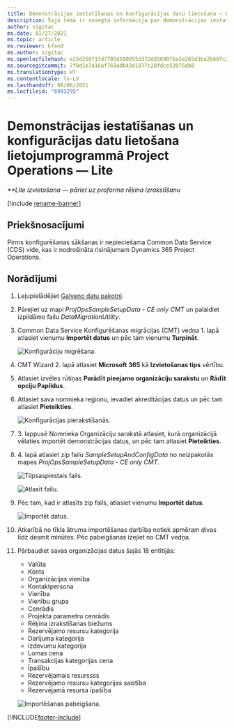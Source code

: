 ```yaml
---
title: Demonstrācijas iestatīšanas un konfigurācijas datu lietošana — Lite
description: Šajā tēmā ir sniegta informācija par demonstrācijas iestatīšanas un konfigurācijas datu lietošanu programmai Project Operations.
author: sigitac
ms.date: 01/27/2021
ms.topic: article
ms.reviewer: kfend
ms.author: sigitac
ms.openlocfilehash: e25d358f1fd7705d580855d372d85690f6a5e265d3ba2b60fc26742bf3edc86f
ms.sourcegitcommit: 7f8d1e7a16af769adb43d1877c28fdce53975db8
ms.translationtype: HT
ms.contentlocale: lv-LV
ms.lasthandoff: 08/06/2021
ms.locfileid: "6993295"
---
```

# <a name="apply-demo-setup-and-configuration-data-for-project-operations---lite"></a>Demonstrācijas iestatīšanas un konfigurācijas datu lietošana lietojumprogrammā Project Operations — Lite 

_**Lite izvietošana — pāriet uz proforma rēķina izrakstīšanu_

[!include [rename-banner](~/includes/cc-data-platform-banner.md)]

## <a name="prerequisites"></a>Priekšnosacījumi

Pirms konfigurēšanas sākšanas ir nepieciešama Common Data Service (CDS) vide, kas ir nodrošināta risinājumam Dynamics 365 Project Operations.


## <a name="instructions"></a>Norādījumi

1. Lejupielādējiet [Galveno datu pakotni](https://download.microsoft.com/download/3/4/1/341bf279-a64f-4baa-af31-ce624859b518/ProjOpsSampleSetupData-%20CE%20only.zip). 
2. Pārejiet uz mapi *ProjOpsSampleSetupData - CE only CMT* un palaidiet izpildāmo failu *DataMigrationUtility*.
3. Common Data Service Konfigurēšanas migrācijas (CMT) vedņa 1. lapā atlasiet vienumu **Importēt datus** un pēc tam vienumu **Turpināt**.

    ![Konfigurāciju migrēšana.](./media/1ConfigurationMigration.png)

4. CMT Wizard 2. lapā atlasiet **Microsoft 365** kā **Izvietošanas tips** vērtību.
5. Atlasiet izvēles rūtiņas **Parādīt pieejamo organizāciju sarakstu** un **Rādīt opciju Papildus**.
6. Atlasiet sava nomnieka reģionu, ievadiet akreditācijas datus un pēc tam atlasiet **Pieteikties**.

   ![Konfigurācijas pierakstīšanās.](./media/2ConfigurationSignin.png)

7. 3. lappusē Nomnieka Organizāciju sarakstā atlasiet, kurā organizācijā vēlaties importēt demonstrācijas datus, un pēc tam atlasiet **Pieteikties**.
8. 4. lapā atlasiet zip failu *SampleSetupAndConfigData* no neizpakotās mapes *ProjOpsSampleSetupData - CE only CMT*.

   ![Tilpsaspiestais fails.](./media/3ZipFile.png)

   ![Atlasīt failu.](./media/4SelectAFile.png)

9. Pēc tam, kad ir atlasīts zip fails, atlasiet vienumu **Importēt datus**.

   ![Importēt datus.](./media/5ImportData.png)

10. Atkarībā no tīkla ātruma importēšanas darbība notiek apmēram divas līdz desmit minūtes. Pēc pabeigšanas izejiet no CMT vedņa. 
11. Pārbaudiet savas organizācijas datus šajās 18 entītijās:

    -   Valūta
    -   Konts
    -   Organizācijas vienība
    -   Kontaktpersona
    -   Vienība
    -   Vienību grupa
    -   Cenrādis
    -   Projekta parametru cenrādis 
    -   Rēķina izrakstīšanas biežums
    -   Rezervējamo resursu kategorija
    -   Darījuma kategorija
    -   Izdevumu kategorija
    -   Lomas cena
    -   Transakcijas kategorijas cena
    -   Īpašību
    -   Rezervējamais resurssss
    -   Rezervējamo resursu kategorijas saistība
    -   Rezervējamā resursa īpašība

    ![Importēšanas pabeigšana.](./media/6CompleteImport.png)


[!INCLUDE[footer-include](../includes/footer-banner.md)]
